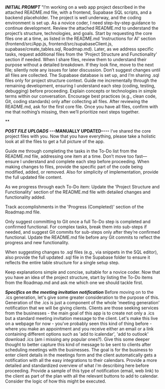 **_INITIAL PROMPT_**
"I’m working on a web app project described in the attached README.md file, with a frontend, Supabase SQL scripts, and a backend placeholder. The project is well underway, and the coding environment is set up. As a novice coder, I need step-by-step guidance to continue development.
Review the attached README.md to understand the project’s structure, technologies, and goals.
Start by requesting the core files one at a time, as listed in the README.md 'Instructions for AI' section (frontend/src/App.js, frontend/src/supabaseClient.js, supabase/create_tables.sql, Roadmap.md). Later, as we address specific tasks, request additional files from the 'Project Structure and Functionality' section if needed. When I share files, review them to understand their purpose without a detailed breakdown. If they look fine, move to the next file; silently note any issues for later discussion. Don’t suggest changes until all files are collected.
The Supabase database is set up, and I’m sharing .sql files only for project structure context.
Guide me incrementally through the remaining development, ensuring I understand each step (coding, testing, debugging) before proceeding. Explain concepts or technologies in simple terms within our conversation.
Encourage best practices (e.g., clean code, Git, coding standards) only after collecting all files.
After reviewing the README.md, ask for the first core file. Once you have all files, confirm with me that nothing’s missing, then we’ll prioritize next steps together.

\*\*

**_POST FILE UPLOADS_ ---MANUALLY UPDATED----**
I’ve shared the core project files with you. Now that you have everything, please take a holistic look at all the files to get a full picture of the app.

Guide me through completing the tasks in the To-Do list from the README.md file, addressing one item at a time. Don’t move too fast—ensure I understand and complete each step before proceeding. When making changes to files, provide the specific part of the code being modified, added, or removed. Also for simplicity of implementation, provide the full updated file content.

As we progress through each To-Do item:
Update the 'Project Structure and Functionality' section of the README.md file with detailed changes and functionality added.

Track accomplishments in the 'Progress (Completed)' section of the Roadmap.md file.

Only suggest committing to Git once a full To-Do step is completed and confirmed functional. For complex tasks, break them into sub-steps if needed, and suggest Git commits for sub-steps only after they’re confirmed functional. Update the README.md file before any Git commits to reflect the progress and new functionality.

When suggesting changes to .sql files (e.g., via snippets in the SQL editor), also provide the full updated .sql file in the Supabase folder to ensure it reflects the entire table structure for a single setup step.

Keep explanations simple and concise, suitable for a novice coder. Now that you have an idea of the project structure, start by listing the To-Do items from the Roadmap.md and ask me which one we should tackle first.

**_Specifics on the meeting invitation notification_**
Before moving on to the .ics generation, let's give some greater consideration to the purpose of this. Generation of the .ics is just a component of the whole 'meeting generation' notification that we will be giving clients. Clients are those seeking services from the businesses - the main goal of this app is to create not only a .ics but a standard meeting invitation message to the client. Let's make this live on a webpage for now - you've probably seen this kind of thing before - where you make an appointment and you receive either an email or a link containing different options such as 'add to icalendar', 'add to outlook' download .ics (am i missing any popular ones?). Give this some deeper thought to better capture this kind of message to be sent to clients after scheduling meetings with the businesses. The goal is for the business to enter client details in the meetings form and the client automatically gets a notification with all the easy integrations to their calendars. Provide a more detailed and standardized overview of what i'm describing here before proceeding. Provide a sample of this type of notification (email, web link) to the client as part of the plan with all the relevant buttons to add to calendar. Consider the logic of how this might be executed.
